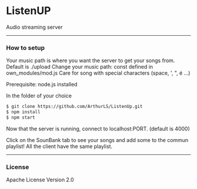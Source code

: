 # ListenUP
Audio streaming server

---
### How to setup
Your music path is where you want the server to get your songs from. Default is ./upload
Change your music path: const <musicPath> defined in own_modules/mod.js
Care for song with special characters (space, ', ", é ...)

Prerequisite: node.js installed

In the folder of your choice
```bash
$ git clone https://github.com/ArthurLS/ListenUp.git
$ npm install
$ npm start
```
Now that the server is running, connect to localhost:PORT. (default is 4000)

Click on the SounBank tab to see your songs and add some to the commun playlist!
All the client have the same playlist.

---
### License
Apache License Version 2.0
